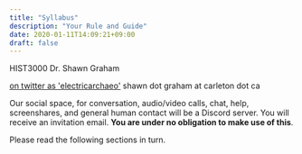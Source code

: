 ```yaml
---
title: "Syllabus"
description: "Your Rule and Guide"
date: 2020-01-11T14:09:21+09:00
draft: false
---
```


HIST3000
Dr. Shawn Graham

<a href="https://twitter.com/electricarchaeo">on twitter as 'electricarchaeo'</a>
shawn dot graham at carleton dot ca

Our social space, for conversation, audio/video calls, chat, help, screenshares, and general human contact will be a Discord server. You will receive an invitation email. **You are under no obligation to make use of this**.

Please read the following sections in turn.
